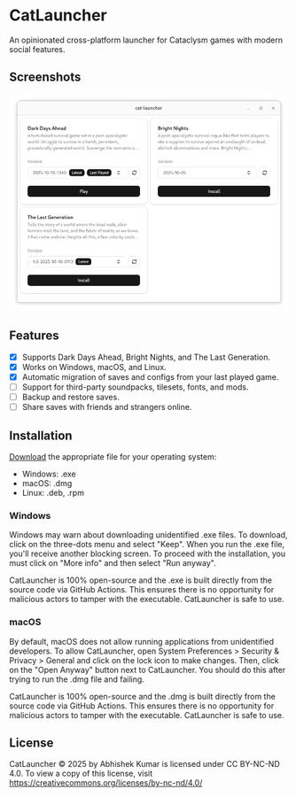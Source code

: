 # CatLauncher

An opinionated cross-platform launcher for Cataclysm games with modern social features.

## Screenshots

![Main Screen](/screenshots/main-screen.png?raw=true "Main Screen")

## Features

- [x] Supports Dark Days Ahead, Bright Nights, and The Last Generation.
- [x] Works on Windows, macOS, and Linux.
- [x] Automatic migration of saves and configs from your last played game.
- [ ] Support for third-party soundpacks, tilesets, fonts, and mods.
- [ ] Backup and restore saves.
- [ ] Share saves with friends and strangers online.

## Installation

[Download](https://github.com/abhi-kr-2100/CatLauncher/releases/latest) the appropriate file for your operating system:

- Windows: .exe
- macOS: .dmg
- Linux: .deb, .rpm

### Windows

Windows may warn about downloading unidentified .exe files. To download, click on the three-dots menu and select "Keep". When you run the .exe file, you'll receive another blocking screen. To proceed with the installation, you must click on "More info" and then select "Run anyway".

CatLauncher is 100% open-source and the .exe is built directly from the source code via GitHub Actions. This ensures there is no opportunity for malicious actors to tamper with the executable. CatLauncher is safe to use.

### macOS

By default, macOS does not allow running applications from unidentified developers. To allow CatLauncher, open System Preferences > Security & Privacy > General and click on the lock icon to make changes. Then, click on the "Open Anyway" button next to CatLauncher. You should do this after trying to run the .dmg file and failing.

CatLauncher is 100% open-source and the .dmg is built directly from the source code via GitHub Actions. This ensures there is no opportunity for malicious actors to tamper with the executable. CatLauncher is safe to use.

## License

CatLauncher © 2025 by Abhishek Kumar is licensed under CC BY-NC-ND 4.0. To view a copy of this license, visit https://creativecommons.org/licenses/by-nc-nd/4.0/
